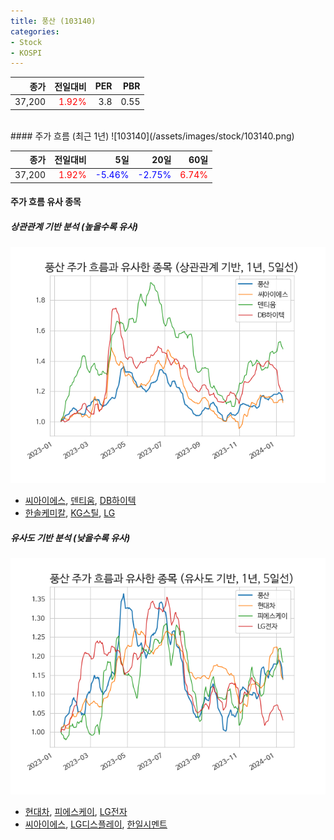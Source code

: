 ```yaml
---
title: 풍산 (103140)
categories:
- Stock
- KOSPI
---
```


|종가|전일대비|PER|PBR|
|---:|-------:|--:|---:|
|37,200|<span style="color: red">1.92%</span>|3.8|0.55|

<!-- more -->
<br>
#### 주가 흐름 (최근 1년)
![103140](/assets/images/stock/103140.png)

|종가|전일대비|5일|20일|60일|
|---:|-------:|--:|---:|---:|
|37,200|<span style="color: red">1.92%</span>|<span style="color: blue">-5.46%</span>|<span style="color: blue">-2.75%</span>|<span style="color: red">6.74%</span>|

<!-- more -->

#### 주가 흐름 유사 종목

##### 상관관계 기반 분석 (높을수록 유사)
![103140](/assets/images/stock/103140_corr.png)
- [씨아이에스](/222080/), [덴티움](/145720/), [DB하이텍](/000990/)
- [한솔케미칼](/014680/), [KG스틸](/016380/), [LG](/003550/)

##### 유사도 기반 분석 (낮을수록 유사)	
![103140](/assets/images/stock/103140_sim.png)
- [현대차](/005380/), [피에스케이](/319660/), [LG전자](/066570/)
- [씨아이에스](/222080/), [LG디스플레이](/034220/), [한일시멘트](/300720/)